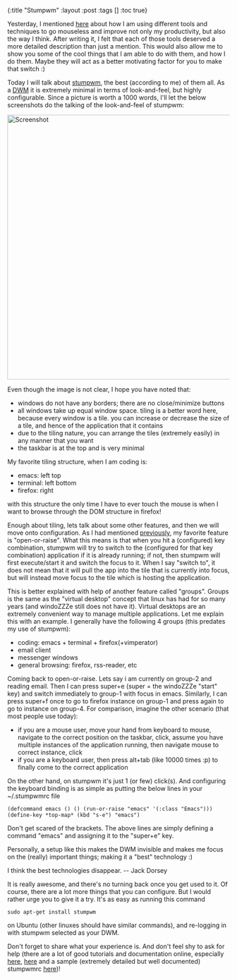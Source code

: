 {:title "Stumpwm"
 :layout :post
 :tags  []
 :toc true}

Yesterday, I mentioned [here](http://www.golb.in/kill-that-rat-28.html) about how I am using different tools and techniques to go mouseless and improve not only my productivity, but also the way I think. After writing it, I felt that each of those tools deserved a more detailed description than just a mention. This would also allow me to show you some of the cool things that I am able to do with them, and how I do them. Maybe they will act as a better motivating factor for you to make that switch :)

Today I will talk about [stumpwm](http://www.nongnu.org/stumpwm/), the best (according to me) of them all. As a [DWM](http://en.wikipedia.org/wiki/Desktop_Window_Manager) it is extremely minimal in terms of look-and-feel, but highly configurable. Since a picture is worth a 1000 words, I'll let the below screenshots do the talking of the look-and-feel of stumpwm:

<img alt="Screenshot" src="../img/screenshot\_2015-11-05\_15-23-15.png" width=600 />


Even though the image is not clear, I hope you have noted that:

* windows do not have any borders; there are no close/minimize buttons
* all windows take up equal window space. tiling is a better word here, because every window is a tile. you can increase or decrease the size of a tile, and hence of the application that it contains
* due to the tiling nature, you can arrange the tiles (extremely easily) in any manner that you want
* the taskbar is at the top and is very minimal

My favorite tiling structure, when I am coding is:

* emacs: left top
* terminal: left bottom
* firefox: right

with this structure the only time I have to ever touch the mouse is when I want to browse through the DOM structure in firefox!

Enough about tiling, lets talk about some other features, and then we will move onto configuration. As I had mentioned [previously](http://www.golb.in/kill-that-rat-28.html), my favorite feature is "open-or-raise". What this means is that when you hit a (configured) key combination, stumpwm will try to switch to the (configured for that key combination) application if it is already running; if not, then stumpwm will first execute/start it and switch the focus to it. When I say "switch to", it does not mean that it will pull the app into the tile that is currently into focus, but will instead move focus to the tile which is hosting the application.

This is better explained with help of another feature called "groups". Groups is the same as the "virtual desktop" concept that linux has had for so many years (and windoZZZe still does not have it). Virtual desktops are an extremely convenient way to manage multiple applications. Let me explain this with an example. I generally have the following 4 groups (this predates my use of stumpwm):

* coding: emacs + terminal + firefox(+vimperator)
* email client
* messenger windows
* general browsing: firefox, rss-reader, etc

Coming back to open-or-raise. Lets say i am currently on group-2 and reading email. Then I can press super+e (super = the windoZZZe "start" key) and switch immediately to group-1 with focus in emacs. Similarly, I can press super+f once to go to firefox instance on group-1 and press again to go to instance on group-4. For comparison, imagine the other scenario (that most people use today):

* if you are a mouse user, move your hand from keyboard to mouse, navigate to the correct position on the taskbar, click, assume you have multiple instances of the application running, then navigate mouse to correct instance, click
* if you are a keyboard user, then press alt+tab (like 10000 times :p) to finally come to the correct application

On the other hand, on stumpwm it's just 1 (or few) click(s). And configuring the keyboard binding is as simple as putting the below lines in your ~/.stumpwmrc file

```
(defcommand emacs () () (run-or-raise "emacs" '(:class "Emacs")))
(define-key *top-map* (kbd "s-e") "emacs")
```

Don't get scared of the brackets. The above lines are simply defining a command "emacs" and assigning it to the "super+e" key.

Personally, a setup like this makes the DWM invisible and makes me focus on the (really) important things; making it a "best" technology :)

I think the best technologies disappear. -- Jack Dorsey

It is really awesome, and there's no turning back once you get used to it. Of course, there are a lot more things that you can configure. But I would rather urge you to give it a try. It's as easy as running this command

```
sudo apt-get install stumpwm
```

on Ubuntu (other linuxes should have similar commands), and re-logging in with stumpwm selected as your DWM.

Don't forget to share what your experience is. And don't feel shy to ask for help (there are a lot of good tutorials and documentation online, especially [here](http://www.nongnu.org/stumpwm/manual/stumpwm.html), [here](http://www.mygooglest.com/fni/stumpwm.html) and a sample (extremely detailed but well documented) stumpwmrc [here](http://deftsp-dotfiles.googlecode.com/svn/trunk/.stumpwmrc))!
